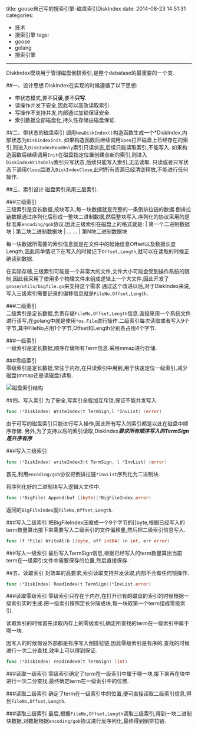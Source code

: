 title: goose自己写的搜索引擎-磁盘索引DiskIndex
date: 2014-08-23 14:51:31
categories: 
- 技术
- 搜索引擎
tags:
- goose
- golang
- 搜索引擎
---

DiskIndex模块用于管理磁盘倒排索引,是整个dabatase的最重要的一个类.

<!-- more -->

##一、设计思想
DiskIndex在实现的时候遵循了以下思想:

* 带状态模式,要不**只读**,要不**只写**.
* 读操作并发下安全,因此可以高效读取索引.
* 写操作不支持并发,内部通过加锁保证安全.
* 索引数据全部磁盘化,持久性存储由磁盘保证.

##二、带状态的磁盘索引
调用`NewDiskIndex()`构造函数生成一个\*DiskIndex,内部状态为`DiskIndexInit`.
如果构造函数后继续调用`Open`打开磁盘上已经存在的索引,则进入`DiskIndexReadOnly`索引只读状态,后续只能读取索引,不能写入.
如果构造函数后继续调用`Init`在磁盘指定位置创建全新的索引,则进入`DiskIndexWriteOnly`索引只写状态,后续只能写入索引,无法读取.
只读或者只写状态下调用`Close`后进入`DiskIndexClose`,此时所有资源已经清空释放,不能进行任何操作.


##三、索引设计
磁盘索引采用三层索引.

###三级索引  
三级索引是变长数据,按块写入,每一块数据就是完整的一条倒排拉链的数据.倒排拉链数据通过序列化后形成一整块二进制数据,然后整块写入.序列化的协议采用的是标准库`encoding/gob`协议.因此三级索引在磁盘上的格式就是:
| 第一个二进制数据块 | 第二块二进制数据块 | ... ... | 第N块二进制数据块

每一块数据所需要的索引信息就是在文件中的起始信息Offset以及数据长度Length,因此简单情况下在写入的时候记下`Offset,Length`,就可以在读取的时候正确读到数据.

在实际存储,三级索引可能是一个非常大的文件,文件大小可能会受到操作系统的限制,因此我采用了使用多个物理文件来组成逻辑上一个大文件,因此开发了`goose/utils/bigfile.go`来支持这个需求.通过这个改进以后,对于DiskIndex来说,写入三级索引需要记录的偏移信息就是`FileNo,Offset,Length`.

###二级索引  
二级索引是定长数据,负责存储`FileNo,Offset,Length`信息.直接采用一个系统文件进行读写,在golang中就是使用`*os.File`进行操作.二级索引每次读取或者写入9个字节,其中FileNo占用1个字节,Offset和Length分别各占用4个字节.

###一级索引  
一级索引是定长数据,顺序存储所有Term信息.采用mmap进行存储.

###零级索引  
零级索引是定长数据,常驻于内存,在只读索引中用到,用于快速定位一级索引,减少磁盘(mmap还是读磁盘)读取.

![磁盘索引结构](/static/img/goose-diskindex.png)


##四、写入索引
为了安全,写索引全程加互斥锁,保证不能并发写入.

```go
func (*DiskIndex) WriteIndex(t TermSign,l *InvList) (error)
```
由于可写的磁盘索引只能进行写入操作,因此所有写入的索引都是以此在磁盘中顺序存储.
另外,为了支持以后的索引读取,DiskIndex***要求所有顺序写入的TermSign是升序有序***

###写入三级索引
```go
func (*DiskIndex) writeIndex3(t TermSign, l *InvList) (error)
```
首先,利用`encoding/gob`协议把倒排拉链`*InvList`序列化为二进制块.

将序列化好的二进制块写入逻辑大文件中.

```go
func (*BigFile) Append(buf []byte)(*BigFileIndex,error)
```
返回的`BigFileIndex`就`FileNo,Offset,Length`.

###写入二级索引
把BigFileIndex压缩成一个9个字节的[]byte,根据已经写入的term数量算出接下来需要写入二级索引的文件偏移量,然后把二级索引信息写入.

```go
func (f *File) WriteAt(b []byte, off int64) (n int, err error)
```

###写入一级索引
最后写入TermSign信息,根据已经写入的term数量算出当前term在一级索引文件中需要保存的位置,然后直接保存.

##五、读取索引
对效率的高要求,索引读取支持并发读取,内部不会有任何锁操作.

```go
func (*DiskIndex) ReadIndex(t TermSign)(*InvList,error)
```

###读取零级索引
零级索引只存在于内存,在打开已有的磁盘的索引的时候根据一级索引实时生成.把一级索引按照定长分隔成块,每一块取第一个term组成零级索引.

读取索引的时候首先读取内存上的零级索引,确定所查找的term在一级索引中属于哪一块.

因写入的时候假设外部都是有序写入倒排拉链,因此零级索引是有序的,查找的时候进行一次二分查找,效率上可以得到保证.

```go
func (*DiskIndex) readIndex0(t TermSign) (int)
```

###读取一级索引
零级索引确定了term在一级索引中属于哪一块,接下来再在块中进行一次二分查找,最终确定term在一级索引中的位置.

###读取二级索引
确定了term在一级索引中的位置,便可直接读取二级索引信息,得到`FileNo,Offset,Length`.


###读取三级索引
最后,根据`FileNo,Offset,Length`读取三级索引,得到一块二进制块数据,对数据根据`encoding/gob`协议进行反序列化,最终得到倒排拉链.
